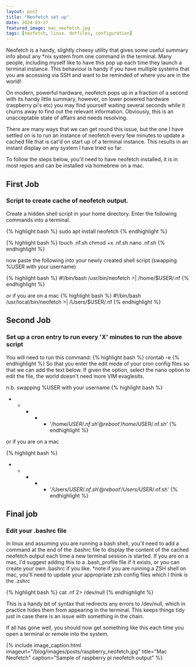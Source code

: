 ```yaml
---
layout: post
title: "Neofetch set up"
date: 2024-03-27
featured_image: mac_neofetch.jpg
tags: [neofetch, linux. dotfiles, configuration]
---
```

  
Neofetch is a handy, slightly cheesy utility that gives some useful summary info about any *nix system from one command in the terminal. Many people, including myself like to have this pop up each time they launch a terminal instance. This behaviour is handy if you have multiple systems that you are accessing via SSH and want to be reminded of where you are in the world!
  
On modern, powerful hardware, neofetch pops up in a fraction of a second with its handy little summary, however, on lower powered hardware (raspberry pi's etc) you may find yourself waiting several seconds while it churns away to find out the relevant information. Obviously, this is an unacceptable state of affairs and needs resolving.
  
There are many ways that we can get round this issue, but the one I have settled on is to run an instance of neofetch every few minutes to update a cached file that is cat'd on start up of a terminal instance. This results in an instant display on any system I have tried so far.
  
To follow the steps below, you'll need to have neofetch installed, it is in most repos and can be installed via homebrew on a mac.

## First Job
### Script to create cache of neofetch output.
Create a hidden shell script in your home directory. Enter the following commands into a terminal.

{% highlight bash %}
sudo apt install neofetch
{% endhighlight %}

{% highlight bash %}
touch .nf.sh
chmod +x .nf.sh
nano .nf.sh
{% endhighlight %}

now paste the following into your newly created shell script (swapping %USER with your username)

{% highlight bash %}
#!/bin/bash
/usr/bin/neofetch >| /home/$USER/.nf
{% endhighlight %}

or if you are on a mac
{% highlight bash %}
#!/bin/bash
/usr/local/bin/neofetch >| /Users/$USER/.nf
{% endhighlight %}

## Second Job
### Set up a cron entry to run every 'X' minutes to run the above script
You will need to run this command: 
{% highlight bash %} crontab -e {% endhighlight %} 
So that you enter the edit mode of your cron config files so that we can add the text below. If given the option, select the nano option to edit the file, the world doesn't need more VIM evaglesits.

n.b. swapping %USER with your username
{% highlight bash %}
* * * * * '/home/$USER/.nf.sh'
@reboot '/home/$USER/.nf.sh'
{% endhighlight %}

or if you are on a mac

{% highlight bash %}
* * * * * '/Users/$USER/.nf.sh'
@reboot '/Users/$USER/.nf.sh'
{% endhighlight %}


## Final job
### Edit your .bashrc file

In linux and assuming you are running a bash shell, you'll need to add a command at the end of the .bashrc file to display the content of the cached neofetch output each time a new terminal session is started.
If you are on a mac, I'd suggest adding this to a .bash_profile file if it exists, or you can create your own .bashrc if you like.
*note if you are running a ZSH shell on mac, you'll need to update your appropriate zsh config files which I think is the .zshrc

{% highlight bash %}
cat .nf 2> /dev/null
{% endhighlight %}

This is a handy bit of syntax that redirects any errors to /dev/null, which in practice hides them from appearing in the terminal. This keeps things tidy just in case there is an issue with something in the chain.

If all has gone well, you should now get something like this each time you open a terminal or remote into the system.

{% include image_caption.html imageurl="/blog/images/posts/raspberry_neofetch.jpg" title="Mac Neofetch" caption="Sample of raspberry pi neofetch output" %}